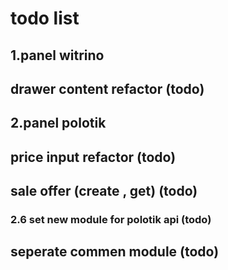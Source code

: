 # todo list

## 1.panel witrino

## drawer content refactor (todo)

## 2.panel polotik

## price input refactor (todo)

## sale offer (create , get) (todo)

### 2.6 set new module for polotik api (todo)

## seperate commen module (todo)
